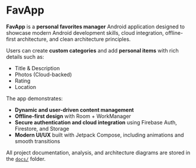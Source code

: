 # FavApp

**FavApp** is a **personal favorites manager** Android application designed to showcase modern Android development skills, cloud integration, offline-first architecture, and clean architecture principles.

Users can create **custom categories** and add **personal items** with rich details such as:
- Title & Description
- Photos (Cloud-backed)
- Rating
- Location

The app demonstrates:
- **Dynamic and user-driven content management**
- **Offline-first design** with Room + WorkManager
- **Secure authentication and cloud integration** using Firebase Auth, Firestore, and Storage
- **Modern UI/UX** built with Jetpack Compose, including animations and smooth transitions

All project documentation, analysis, and architecture diagrams are stored in the [`docs/`](docs/) folder.
